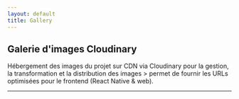 ```yaml
---
layout: default
title: Gallery
---
```


## Galerie d'images Cloudinary

Hébergement des images du projet sur CDN via Cloudinary pour la gestion, la transformation et la distribution des images > permet de fournir les URLs optimisées pour le frontend (React Native & web).

---

<!-- 1. Ton CSS Grid pour la galerie -->
<style>
  .gallery {
    display: grid;
    grid-template-columns: repeat(4, 1fr);
    gap: 16px;
    max-width: 1200px;
    margin: 2rem auto;
  }
  .gallery img {
    width: 100%;
    height: auto;
    object-fit: cover;
    border-radius: 8px;
  }
  @media (max-width: 768px) {
    .gallery {
      grid-template-columns: repeat(2, 1fr);
    }
  }
</style>

<!-- 2. Conteneur de la galerie -->
<div id="gallery" class="gallery"></div>

<!-- 3. Script client pour peupler la galerie -->
<script>
  (function() {
    fetch('/data/imagesData.json')
      .then(res => res.json())
      .then(images => {
        const gallery = document.getElementById('gallery');
        images.forEach(({ url, alt }) => {
          const img = document.createElement('img');
          img.src = url;
          img.alt = alt;
          gallery.appendChild(img);
        });
      })
      .catch(err => console.error('Erreur galerie :', err));
  })();
</script>
